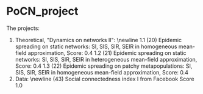 # PoCN_project

The projects:
1. Theoretical, "Dynamics on networks II": \newline
  1.1 (20) Epidemic spreading on static networks: SI, SIS, SIR, SEIR in homogeneous mean-field approximation, Score: 0.4
  1.2 (21) Epidemic spreading on static networks: SI, SIS, SIR, SEIR in heterogeneous mean-field approximation, Score: 0.4
  1.3 (22) Epidemic spreading on patchy metapopulations: SI, SIS, SIR, SEIR in homogeneous mean-field approximation, Score: 0.4
3. Data: \newline
  (43) Social connectedness index I from Facebook Score 1.0
   
